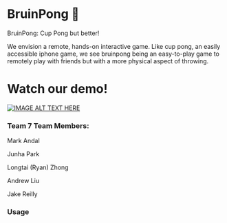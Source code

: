 # BruinPong 🥤
BruinPong: Cup Pong but better!

We envision a remote, hands-on interactive game. Like cup pong, an easily accessible iphone game, we see bruinpong being an easy-to-play game to remotely play with friends but with a more physical aspect of throwing.

# Watch our demo!

[![IMAGE ALT TEXT HERE](https://i.imgur.com/EUsChvv.jpg)](https://drive.google.com/file/d/1z662jNDa8HpSJmdtjth8kGNdrcOyu9te/view?usp=sharing)


### Team 7 Team Members:
Mark Andal

Junha Park

Longtai (Ryan) Zhong

Andrew Liu

Jake Reilly

### Usage